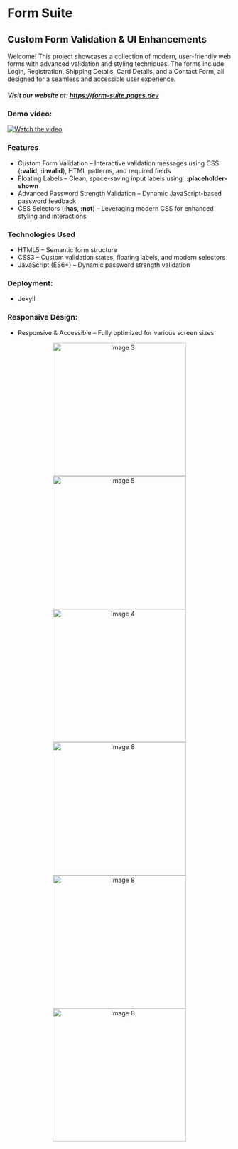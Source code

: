 # Form Suite

## Custom Form Validation & UI Enhancements

Welcome! This project showcases a collection of modern, user-friendly web forms with advanced validation and styling techniques. The forms include Login, Registration, Shipping Details, Card Details, and a Contact Form, all designed for a seamless and accessible user experience.

##### Visit our website at: https://form-suite.pages.dev

### Demo video:
[![Watch the video](https://img.youtube.com/vi/P7-0cXRjjQs/maxresdefault.jpg)](https://www.youtube.com/watch?v=P7-0cXRjjQs)

### Features
- Custom Form Validation – Interactive validation messages using CSS (**:valid**, **:invalid**), HTML patterns, and required fields
- Floating Labels – Clean, space-saving input labels using **::placeholder-shown**
- Advanced Password Strength Validation – Dynamic JavaScript-based password feedback
- CSS Selectors (**:has**, **:not**) – Leveraging modern CSS for enhanced styling and interactions

### Technologies Used
- HTML5 – Semantic form structure
- CSS3 – Custom validation states, floating labels, and modern selectors
- JavaScript (ES6+) – Dynamic password strength validation

### Deployment:
- Jekyll

### Responsive Design:
- Responsive & Accessible – Fully optimized for various screen sizes

<p align="center">
  <img src="https://res.cloudinary.com/deztgvefu/image/upload/v1739472572/mobile-form-suite/IMG_5802_enatqv.png" alt="Image 3" width="300">
  <img src="https://res.cloudinary.com/deztgvefu/image/upload/v1739472572/mobile-form-suite/IMG_5803_rdg2wp.png" alt="Image 5" width="300">
  <img src="https://res.cloudinary.com/deztgvefu/image/upload/v1739472572/mobile-form-suite/IMG_5805_mqxzyj.png" alt="Image 4" width="300">
  <img src="https://res.cloudinary.com/deztgvefu/image/upload/v1739472573/mobile-form-suite/IMG_5806_wqiuxs.png" alt="Image 8" width="300">
  <img src="https://res.cloudinary.com/deztgvefu/image/upload/v1739472573/mobile-form-suite/IMG_5807_olwnwh.png" alt="Image 8" width="300">
  <img src="https://res.cloudinary.com/deztgvefu/image/upload/v1739472572/mobile-form-suite/IMG_5808_uxic4e.png" alt="Image 8" width="300">
</p>

